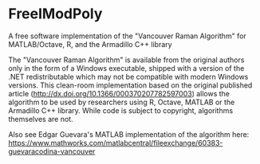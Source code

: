# FreeIModPoly
A free software implementation of the "Vancouver Raman Algorithm" for MATLAB/Octave, R, and the Armadillo C++ library

The "Vancouver Raman Algorithm" is available from the original authors only in the form of a Windows executable, shipped with a version of the .NET redistributable which may not be compatible with modern Windows versions. This clean-room implementation based on the original published article (http://dx.doi.org/10.1366/000370207782597003) allows the algorithm to be used by researchers using R, Octave, MATLAB or the Armadillo C++ library. While code is subject to copyright, algorithms themselves are not.

Also see Edgar Guevara's MATLAB implementation of the algorithm here: https://www.mathworks.com/matlabcentral/fileexchange/60383-guevaracodina-vancouver
